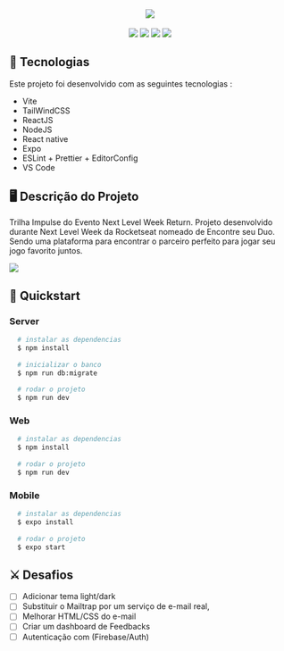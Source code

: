<h2 align ="center">
  <img src="https://user-images.githubusercontent.com/80559882/196853608-72eaa327-7161-481d-af3d-e1c0e9daec4b.png" style="max-width: 100%;max-height : 100%">
</h2>


<p align="center">
    <img src="https://img.shields.io/github/languages/count/MatheusPrudente/nlw-return-impulse"/>
    <img src="https://img.shields.io/github/repo-size/MatheusPrudente/nlw-return-impulse"/>
    <img src="https://img.shields.io/github/last-commit/MatheusPrudente/nlw-return-impulse"/>
    <img src="https://img.shields.io/github/issues/MatheusPrudente/nlw-return-impulse"/>
</p> 

## 	:rocket: Tecnologias 

Este projeto foi desenvolvido com as seguintes tecnologias : 

- Vite
- TailWindCSS
- ReactJS
- NodeJS
- React native
- Expo
- ESLint + Prettier + EditorConfig
- VS Code

## :desktop_computer: Descrição do Projeto
Trilha Impulse do Evento Next Level Week Return.
Projeto desenvolvido durante Next Level Week da Rocketseat nomeado de Encontre seu Duo. Sendo uma plataforma para encontrar
o parceiro perfeito para jogar seu jogo favorito juntos.

<img src="https://user-images.githubusercontent.com/80559882/172095931-8fed33f9-9bf5-42f7-a608-dd965b13f68e.png" style="max-width: 100%;max-height : 100%">

## :pushpin: Quickstart

### Server
```bash
  # instalar as dependencias
  $ npm install
  
  # inicializar o banco
  $ npm run db:migrate
  
  # rodar o projeto
  $ npm run dev
```

### Web
```bash
  # instalar as dependencias
  $ npm install
  
  # rodar o projeto
  $ npm run dev
```

### Mobile
```bash
  # instalar as dependencias
  $ expo install
  
  # rodar o projeto
  $ expo start 
```

## :crossed_swords: Desafios

- [ ] Adicionar tema light/dark
- [ ] Substituir o Mailtrap por um serviço de e-mail real,
- [ ] Melhorar HTML/CSS do e-mail
- [ ] Criar um dashboard de Feedbacks
- [ ] Autenticação com (Firebase/Auth)
